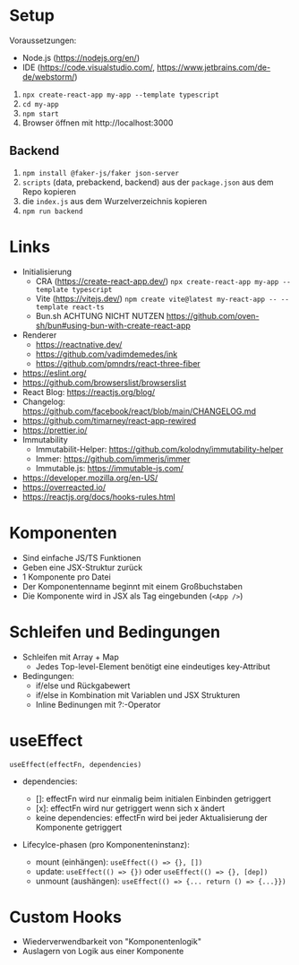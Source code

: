 # Setup

Voraussetzungen:

- Node.js (https://nodejs.org/en/)
- IDE (https://code.visualstudio.com/, https://www.jetbrains.com/de-de/webstorm/)

1. `npx create-react-app my-app --template typescript`
2. `cd my-app`
3. `npm start`
4. Browser öffnen mit http://localhost:3000

## Backend

1. `npm install @faker-js/faker json-server`
2. `scripts` (data, prebackend, backend) aus der `package.json` aus dem Repo kopieren
3. die `index.js` aus dem Wurzelverzeichnis kopieren
4. `npm run backend`

# Links

- Initialisierung
  - CRA (https://create-react-app.dev/) `npx create-react-app my-app --template typescript`
  - Vite (https://vitejs.dev/) `npm create vite@latest my-react-app -- --template react-ts`
  - Bun.sh ACHTUNG NICHT NUTZEN https://github.com/oven-sh/bun#using-bun-with-create-react-app
- Renderer
  - https://reactnative.dev/
  - https://github.com/vadimdemedes/ink
  - https://github.com/pmndrs/react-three-fiber
- https://eslint.org/
- https://github.com/browserslist/browserslist
- React Blog: https://reactjs.org/blog/
- Changelog: https://github.com/facebook/react/blob/main/CHANGELOG.md
- https://github.com/timarney/react-app-rewired
- https://prettier.io/
- Immutability
  - Immutabilit-Helper: https://github.com/kolodny/immutability-helper
  - Immer: https://github.com/immerjs/immer
  - Immutable.js: https://immutable-js.com/
- https://developer.mozilla.org/en-US/
- https://overreacted.io/
- https://reactjs.org/docs/hooks-rules.html

# Komponenten

- Sind einfache JS/TS Funktionen
- Geben eine JSX-Struktur zurück
- 1 Komponente pro Datei
- Der Komponentenname beginnt mit einem Großbuchstaben
- Die Komponente wird in JSX als Tag eingebunden (`<App />`)

# Schleifen und Bedingungen

- Schleifen mit Array + Map
  - Jedes Top-level-Element benötigt eine eindeutiges key-Attribut
- Bedingungen:
  - if/else und Rückgabewert
  - if/else in Kombination mit Variablen und JSX Strukturen
  - Inline Bedinungen mit ?:-Operator

# useEffect

`useEffect(effectFn, dependencies)`

- dependencies:

  - []: effectFn wird nur einmalig beim initialen Einbinden getriggert
  - [x]: effectFn wird nur getriggert wenn sich x ändert
  - keine dependencies: effectFn wird bei jeder Aktualisierung der Komponente getriggert

- Lifecylce-phasen (pro Komponenteninstanz):
  - mount (einhängen): `useEffect(() => {}, [])`
  - update: `useEffect(() => {})` oder `useEffect(() => {}, [dep])`
  - unmount (aushängen): `useEffect(() => {... return () => {...}})`

# Custom Hooks

- Wiederverwendbarkeit von "Komponentenlogik"
- Auslagern von Logik aus einer Komponente
